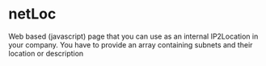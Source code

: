 # netLoc
Web based (javascript) page that you can use as an internal IP2Location in your company. You have to provide an array containing subnets and their location or description
